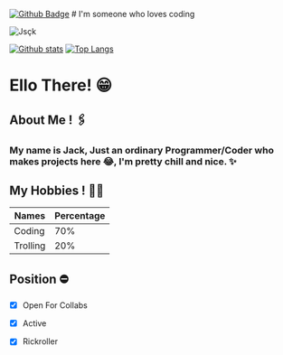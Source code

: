 
[![Github Badge](https://img.shields.io/badge/-Jsçk-grey?style=flat&logo=github&logoColor=white&link=https://github.com/Jsçk/)](https://www.github.com/Jack2021Sl) # I'm someone who loves coding 
<p align=left> <img src=https://komarev.com/ghpvc/?username=Jack2021Sl alt=Jsçk /> </p>

[![Github stats](https://github-readme-stats.vercel.app/api?username=Jack2021Sl&show_icons=true&include_all_commits=true)](https://github.com/Jack2021Sl/github-readme-stats)
[![Top Langs](https://github-readme-stats.vercel.app/api/top-langs/?username=Jack2021Sl&layout=compact)](https://github.com/Jack2021Sl/github-readme-stats)

# Ello There! 😁

## About Me ! 🖇️

### My name is Jack, Just an ordinary Programmer/Coder who makes projects here 😂, I'm pretty chill and nice. ✨

## My Hobbies ! 🏴‍☠️

Names | Percentage
------------ | -------------
Coding | 70%
Trolling | 20%

## Position ⛔

 - [x] Open For Collabs 

 - [x] Active

 - [x] Rickroller


